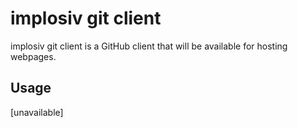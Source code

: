 # implosiv git client
implosiv git client is a GitHub client that will be available for hosting webpages.
## Usage
[unavailable]
